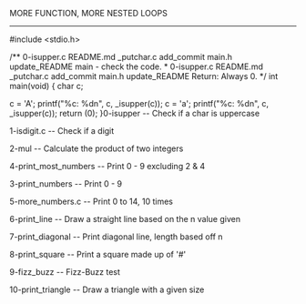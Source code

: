 MORE FUNCTION, MORE NESTED LOOPS


----------------------------------


#include <stdio.h>/** 0-isupper.c README.md _putchar.c add_commit main.h update_README main - check the code. * 0-isupper.c README.md _putchar.c add_commit main.h update_README Return: Always 0. */int main(void){ char c; c = 'A'; printf("%c: %dn", c, _isupper(c)); c = 'a'; printf("%c: %dn", c, _isupper(c)); return (0);}0-isupper -- Check if a char is uppercase


1-isdigit.c -- Check if a digit


2-mul -- Calculate the product of two integers


4-print_most_numbers -- Print 0 - 9 excluding 2 & 4


3-print_numbers -- Print 0 - 9


5-more_numbers.c -- Print 0 to 14, 10 times


6-print_line -- Draw a straight line based on the n value given


7-print_diagonal -- Print diagonal line, length based off n


8-print_square -- Print a square made up of '#'


9-fizz_buzz -- Fizz-Buzz test


10-print_triangle -- Draw a triangle with a given size


